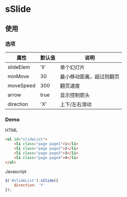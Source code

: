 sSlide
======

使用
---

### 选项

属性       | 默认值 | 说明
--------- | ----- | ---
slideElem | 'li'  | 单个幻灯片
minMove   | 30    | 最小移动距离，超过则翻页
moveSpeed | 300   | 翻页速度
arrow     | true  | 显示控制箭头
direction | 'X'   | 上下/左右滑动

### Demo

HTML

```html
<ul id="slideList">
	<li class="page page1">1</li>
    <li class="page page2">2</li>
    <li class="page page3">3</li>
	<li class="page page4">4</li>
</ul>
```

Javascript
```javascript
$('#slideList').sSlide({
    direction: 'Y'
});
```